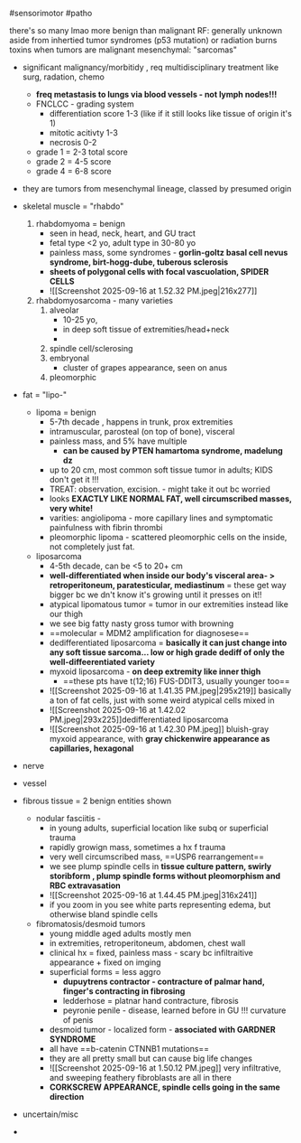 #sensorimotor 
#patho 

there's so many lmao 
more benign than malignant 
RF: generally unknown aside from inhertied tumor syndromes (p53 mutation) or radiation burns toxins 
when tumors are malignant mesenchymal: "sarcomas"
- significant malignancy/morbitidy , req multidisciplinary treatment like surg, radation, chemo 
	- **freq metastasis to lungs via blood vessels - not lymph nodes!!!**
	- FNCLCC - grading system 
		- differentiation score 1-3 (like if it still looks like tissue of origin it's 1)
		- mitotic acitivty 1-3 
		- necrosis 0-2 
	- grade 1 = 2-3 total score
	- grade 2 = 4-5 score
	- grade 4 = 6-8 score 

- they are tumors from mesenchymal lineage, classed by presumed origin
- skeletal muscle = "rhabdo" 
	1. rhabdomyoma = benign 
		- seen in head, neck, heart, and GU tract
		- fetal type <2 yo, adult type in 30-80 yo 
		- painless mass, some syndromes - **gorlin-goltz basal cell nevus syndrome, birt-hogg-dube, tuberous sclerosis**
		- **sheets of polygonal cells with focal vascuolation, SPIDER CELLS**
		- ![[Screenshot 2025-09-16 at 1.52.32 PM.jpeg|216x277]]
	2. rhabdomyosarcoma - many varieties
		1. alveolar
			- 10-25 yo, 
			- in deep soft tissue of extremities/head+neck
			- 
		2. spindle cell/sclerosing
		3. embryonal 
			- cluster of grapes appearance, seen on anus 
		4. pleomorphic 
- fat = "lipo-"
	- lipoma = benign 
		- 5-7th decade , happens in trunk, prox extremities
		- intramuscular, parosteal (on top of bone), visceral
		- painless mass, and 5% have multiple 
			- **can be caused by PTEN hamartoma syndrome, madelung dz**
		- up to 20 cm, most common soft tissue tumor in adults; KIDS don't get it !!!
		- TREAT: observation, excision. - might take it out bc worried
		- looks **EXACTLY LIKE NORMAL FAT, well circumscribed masses, very white!**
		- varities: angiolipoma - more capillary lines and symptomatic painfulness with fibrin thrombi 
		- pleomorphic lipoma - scattered  pleomorphic cells on the inside, not completely just fat. 
	- liposarcoma
		- 4-5th decade, can be <5 to 20+ cm 
		- **well-differentiated when inside our body's visceral area- > retroperitoneum, paratesticular, mediastinum** = these get way bigger bc we dn't know it's growing until it presses on it!!
		- atypical lipomatous tumor = tumor in our extremities instead like our thigh 
		- we see big fatty nasty gross tumor with browning 
		- ==molecular = MDM2 amplification for diagnosese==
		- dedifferentiated liposarcoma = **basically it can just change into any soft tissue sarcoma... low or high grade dediff of only the well-diffeerentiated variety**
		- myxoid liposarcoma - **on deep extremity like inner thigh**
			- ==these pts have t(12;16) FUS-DDIT3, usually younger too==
		- ![[Screenshot 2025-09-16 at 1.41.35 PM.jpeg|295x219]] basically a ton of fat cells, just with some weird atypical cells mixed in 
		- ![[Screenshot 2025-09-16 at 1.42.02 PM.jpeg|293x225]]dedifferentiated liposarcoma 
		- ![[Screenshot 2025-09-16 at 1.42.30 PM.jpeg]] bluish-gray myxoid appearance, with **gray chickenwire appearance as capillaries, hexagonal**
- nerve
- vessel
- fibrous tissue = 2 benign entities shown 
	- nodular fasciitis -
		- in young adults, superficial location like subq or superficial trauma
		- rapidly growign mass, sometimes a hx f trauma 
		- very well circumscribed mass, ==USP6 rearrangement==
		- we see plump spindle cells in **tissue culture pattern, swirly storibform , plump spindle forms without pleomorphism and RBC extravasation**
		- ![[Screenshot 2025-09-16 at 1.44.45 PM.jpeg|316x241]]
		- if you zoom in you see white parts representing edema, but otherwise bland spindle cells
	- fibromatosis/desmoid tumors
		- young middle aged adults mostly men 
		- in extremities, retroperitoneum, abdomen, chest wall
		- clinical hx = fixed, painless mass - scary bc infiltraitive appearance + fixed on imging
		- superficial forms = less aggro 
			- **dupuytrens contractor - contracture of palmar hand, finger's contracting in fibrosing**
			- ledderhose = platnar hand contracture, fibrosis 
			- peyronie penile - disease, learned before in GU !!! curvature of penis 
		- desmoid tumor - localized form - **associated with GARDNER SYNDROME**
		- all have ==b-catenin CTNNB1 mutations==
		- they are all pretty small but can cause big life changes 
		- ![[Screenshot 2025-09-16 at 1.50.12 PM.jpeg]] very infiltrative, and sweeping feathery fibroblasts are all in there 
		- **CORKSCREW APPEARANCE, spindle cells going in the same direction**
- uncertain/misc 

- 